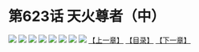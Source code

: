 # 第623话 天火尊者（中）
![](https://mhpic.xiaomingtaiji.net/comic/D/斗破苍穹拆分版/623话/1.jpg-zymk.middle.webp)
![](https://mhpic.xiaomingtaiji.net/comic/D/斗破苍穹拆分版/623话/2.jpg-zymk.middle.webp)
![](https://mhpic.xiaomingtaiji.net/comic/D/斗破苍穹拆分版/623话/3.jpg-zymk.middle.webp)
![](https://mhpic.xiaomingtaiji.net/comic/D/斗破苍穹拆分版/623话/4.jpg-zymk.middle.webp)
![](https://mhpic.xiaomingtaiji.net/comic/D/斗破苍穹拆分版/623话/5.jpg-zymk.middle.webp)
![](https://mhpic.xiaomingtaiji.net/comic/D/斗破苍穹拆分版/623话/6.jpg-zymk.middle.webp)
![](https://mhpic.xiaomingtaiji.net/comic/D/斗破苍穹拆分版/623话/7.jpg-zymk.middle.webp)
![](https://mhpic.xiaomingtaiji.net/comic/D/斗破苍穹拆分版/623话/8.jpg-zymk.middle.webp)
[【上一章】](./622.md)
[【目录】](./README.md)
[【下一章】](./624.md)
